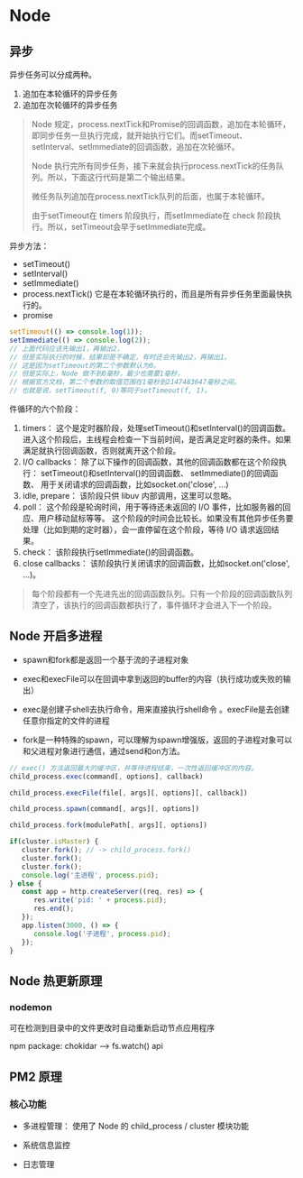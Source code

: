 # Node
## 异步
异步任务可以分成两种。
1. 追加在本轮循环的异步任务
2. 追加在次轮循环的异步任务

> Node 规定，process.nextTick和Promise的回调函数，追加在本轮循环，即同步任务一旦执行完成，就开始执行它们。而setTimeout、setInterval、setImmediate的回调函数，追加在次轮循环。
>
> Node 执行完所有同步任务，接下来就会执行process.nextTick的任务队列。所以，下面这行代码是第二个输出结果。
> 
> 微任务队列追加在process.nextTick队列的后面，也属于本轮循环。
> 
> 由于setTimeout在 timers 阶段执行，而setImmediate在 check 阶段执行。所以，setTimeout会早于setImmediate完成。

异步方法：
- setTimeout()
- setInterval()
- setImmediate()
- process.nextTick() 它是在本轮循环执行的，而且是所有异步任务里面最快执行的。
- promise

```js
setTimeout(() => console.log(1));
setImmediate(() => console.log(2));
// 上面代码应该先输出1，再输出2，
// 但是实际执行的时候，结果却是不确定，有时还会先输出2，再输出1。
// 这是因为setTimeout的第二个参数默认为0。
// 但是实际上，Node 做不到0毫秒，最少也需要1毫秒，
// 根据官方文档，第二个参数的取值范围在1毫秒到2147483647毫秒之间。
// 也就是说，setTimeout(f, 0)等同于setTimeout(f, 1)。
```

件循环的六个阶段：
1. timers：
   这个是定时器阶段，处理setTimeout()和setInterval()的回调函数。进入这个阶段后，主线程会检查一下当前时间，是否满足定时器的条件。如果满足就执行回调函数，否则就离开这个阶段。
2. I/O callbacks：
   除了以下操作的回调函数，其他的回调函数都在这个阶段执行：
    setTimeout()和setInterval()的回调函数、
    setImmediate()的回调函数、
    用于关闭请求的回调函数，比如socket.on('close', ...)
3. idle, prepare：
   该阶段只供 libuv 内部调用，这里可以忽略。
4. poll：
   这个阶段是轮询时间，用于等待还未返回的 I/O 事件，比如服务器的回应、用户移动鼠标等等。
   这个阶段的时间会比较长。如果没有其他异步任务要处理（比如到期的定时器），会一直停留在这个阶段，等待 I/O 请求返回结果。
5. check：
   该阶段执行setImmediate()的回调函数。
6. close callbacks：
   该阶段执行关闭请求的回调函数，比如socket.on('close', ...)。
   
> 每个阶段都有一个先进先出的回调函数队列。只有一个阶段的回调函数队列清空了，该执行的回调函数都执行了，事件循环才会进入下一个阶段。


## Node 开启多进程
  - spawn和fork都是返回一个基于流的子进程对象

  - exec和execFile可以在回调中拿到返回的buffer的内容（执行成功或失败的输出）

  - exec是创建子shell去执行命令，用来直接执行shell命令  。execFile是去创建任意你指定的文件的进程

  - fork是一种特殊的spawn，可以理解为spawn增强版，返回的子进程对象可以和父进程对象进行通信，通过send和on方法。
  
```js
// exec() 方法返回最大的缓冲区，并等待进程结束，一次性返回缓冲区的内容。
child_process.exec(command[, options], callback)

child_process.execFile(file[, args][, options][, callback])

child_process.spawn(command[, args][, options])

child_process.fork(modulePath[, args][, options])
```

```js
if(cluster.isMaster) {
   cluster.fork(); // -> child_process.fork()
   cluster.fork();
   cluster.fork();
   console.log('主进程', process.pid);
} else {
   const app = http.createServer((req, res) => {
      res.write('pid: ' + process.pid);
      res.end();
   });
   app.listen(3000, () => {
      console.log('子进程', process.pid);
   });
}
```


## Node 热更新原理
### nodemon
可在检测到目录中的文件更改时自动重新启动节点应用程序

npm package: chokidar --> fs.watch() api



## PM2 原理
### 核心功能
- 多进程管理：
  使用了 Node 的 child_process / cluster 模块功能

- 系统信息监控
- 日志管理
   
